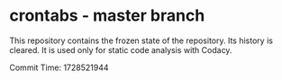 # crontabs - master branch

This repository contains the frozen state of the repository.
Its history is cleared. It is used only for static code
analysis with Codacy.

Commit Time: 1728521944